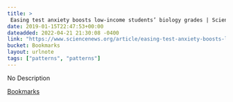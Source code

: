 ```yaml
---
title: > 
 Easing test anxiety boosts low-income students’ biology grades | Science News
date: 2019-01-15T22:47:53+00:00
dateadded: 2022-04-21 21:30:08 -0400
link: "https://www.sciencenews.org/article/easing-test-anxiety-boosts-low-income-students-biology-grades"
bucket: Bookmarks
layout: urlnote
tags: ["patterns", "patterns"]
--- 
```

No Description
 <!-- end excerpt --> 
<div class='bucket'><a class='internal-link' href='/buckets/bookmarks'>Bookmarks</a></div> 
